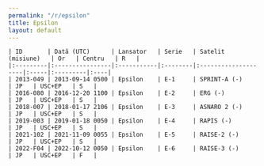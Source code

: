 ```yaml
---
permalink: "/r/epsilon"
title: Epsilon
layout: default
---
```


    | ID       | Dată (UTC)      | Lansator   | Serie   | Satelit (misiune)   | Or   | Centru   | R   |
    |:---------|:----------------|:-----------|:--------|:--------------------|:-----|:---------|:----|
    | 2013-049 | 2013-09-14 0500 | Epsilon    | E-1     | SPRINT-A (-)        | JP   | USC+EP   | S   |
    | 2016-080 | 2016-12-20 1100 | Epsilon    | E-2     | ERG (-)             | JP   | USC+EP   | S   |
    | 2018-007 | 2018-01-17 2106 | Epsilon    | E-3     | ASNARO 2 (-)        | JP   | USC+EP   | S   |
    | 2019-003 | 2019-01-18 0050 | Epsilon    | E-4     | RAPIS (-)           | JP   | USC+EP   | S   |
    | 2021-102 | 2021-11-09 0055 | Epsilon    | E-5     | RAISE-2 (-)         | JP   | USC+EP   | S   |
    | 2022-F04 | 2022-10-12 0050 | Epsilon    | E-6     | RAISE-3 (-)         | JP   | USC+EP   | F   |

